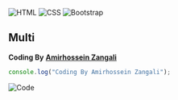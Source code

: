 ![HTML](https://img.shields.io/badge/HTML-HTML5-f06529) ![CSS](https://img.shields.io/badge/CSS-CSS3-2965f1) ![Bootstrap](https://img.shields.io/badge/Bootstrap-Bootstrap5-563d7c)

## **Multi**

**Coding By** [**Amirhossein Zangali**](https://github.com/Amirhossein-Zangali)

```javascript
console.log("Coding By Amirhossein Zangali");
```

![Code](https://33333.cdn.cke-cs.com/kSW7V9NHUXugvhoQeFaf/images/d1334f067562e99da6213487e3857ad28c2539fcc59df8c7.png)
